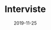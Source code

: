 ---
title: "Interviste"
date: "2019-11-25"
taxonomy: 
    tag: [interviste]
content:
    items: '@self.children'
---